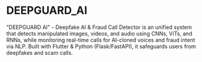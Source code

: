 # DEEPGUARD_AI
"DEEPGUARD AI" - Deepfake AI &amp; Fraud Call Detector is an unified system that detects manipulated images, videos, and audio using CNNs, ViTs, and RNNs, while monitoring real-time calls for AI-cloned voices and fraud intent via NLP. Built with Flutter &amp; Python (Flask/FastAPI), it safeguards users from deepfakes and scam calls.

